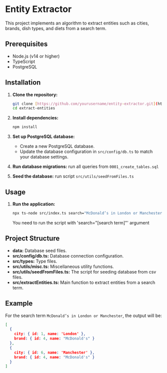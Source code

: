 # Entity Extractor

This project implements an algorithm to extract entities such as cities, brands, dish types, and diets from a search
term.

## Prerequisites

- Node.js (v14 or higher)
- TypeScript
- PostgreSQL

## Installation

1. **Clone the repository:**
    ```bash
    git clone [https://github.com/yourusername/entity-extractor.git](https://github.com/bogdanvoicu2000/extract-entities.git)
    cd extract-entities
    ```

2. **Install dependencies:**
    ```bash
    npm install
    ```

3. **Set up PostgreSQL database:**
    - Create a new PostgreSQL database.
    - Update the database configuration in `src/config/db.ts` to match your database settings.

4. **Run database migrations:**
   run all queries from `0001_create_tables.sql`

5. **Seed the database:**
   run script `src/utils/seedFromFiles.ts`

## Usage

1. **Run the application:**
    ```bash
    npx ts-node src/index.ts search="McDonald’s in London or Manchester"
    ```
   You need to run the script with 'search="[search term]"' argument

## Project Structure

- **data:** Database seed files.
- **src/config/db.ts:** Database connection configuration.
- **src/types:** Type files.
- **src/utils/misc.ts:** Miscellaneous utility functions.
- **src/utils/seedFromFiles.ts:** The script for seeding database from csv files.
- **src/extractEntities.ts:** Main function to extract entities from a search term.

## Example

For the search term `McDonald’s in London or Manchester`, the output will be:

```json
[
  {
    city: { id: 1, name: 'London' },
    brand: { id: 4, name: "McDonald's" }
  },
  {
    city: { id: 6, name: 'Manchester' },
    brand: { id: 4, name: "McDonald's" }
  }
]
